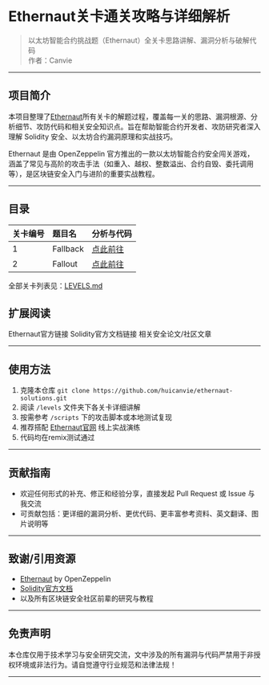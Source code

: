 # Ethernaut关卡通关攻略与详细解析

> 以太坊智能合约挑战题（Ethernaut）全关卡思路讲解、漏洞分析与破解代码  
> 作者：Canvie

---

## 项目简介

本项目整理了[Ethernaut](https://ethernaut.openzeppelin.com/)所有关卡的解题过程，覆盖每一关的思路、漏洞根源、分析细节、攻防代码和相关安全知识点。旨在帮助智能合约开发者、攻防研究者深入理解 Solidity 安全、以太坊合约漏洞原理和实战技巧。

Ethernaut 是由 OpenZeppelin 官方推出的一款以太坊智能合约安全闯关游戏，涵盖了常见与高阶的攻击手法（如重入、越权、整数溢出、合约自毁、委托调用等），是区块链安全入门与进阶的重要实战教程。

---

## 目录

|关卡编号	|题目名	|分析与代码
|:-------|:-----|:--------|
| 1	| Fallback	      |[点此前往](levels/1-fallback.md)
| 2	| Fallout	        |[点此前往](levels/2-fallout.md)

全部关卡列表见：[LEVELS.md](LEVELS.md)


## 扩展阅读

Ethernaut官方链接
Solidity官方文档链接
相关安全论文/社区文章

---

## 使用方法

1. 克隆本仓库 `git clone https://github.com/huicanvie/ethernaut-solutions.git`
2. 阅读 `/levels` 文件夹下各关卡详细讲解
3. 按需参考 `/scripts` 下的攻击脚本或本地测试复现
4. 推荐搭配 [Ethernaut官网](https://ethernaut.openzeppelin.com/) 线上实战演练
5. 代码均在remix测试通过

---

## 贡献指南

- 欢迎任何形式的补充、修正和经验分享，直接发起 Pull Request 或 Issue 与我交流
- 可贡献包括：更详细的漏洞分析、更优代码、更丰富参考资料、英文翻译、图片说明等

---

## 致谢/引用资源

- [Ethernaut](https://ethernaut.openzeppelin.com/) by OpenZeppelin
- [Solidity官方文档](https://docs.soliditylang.org/zh-cn/latest/introduction-to-smart-contracts.html)
- 以及所有区块链安全社区前辈的研究与教程

---

## 免责声明

本仓库仅用于技术学习与安全研究交流，文中涉及的所有漏洞与代码严禁用于非授权环境或非法行为。请自觉遵守行业规范和法律法规！

---

